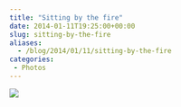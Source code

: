 ```yaml
---
title: "Sitting by the fire"
date: 2014-01-11T19:25:00+00:00
slug: sitting-by-the-fire
aliases:
  - /blog/2014/01/11/sitting-by-the-fire
categories: 
 - Photos
---
```


![](/images/December_29__2013_at_0612PM.jpg)
